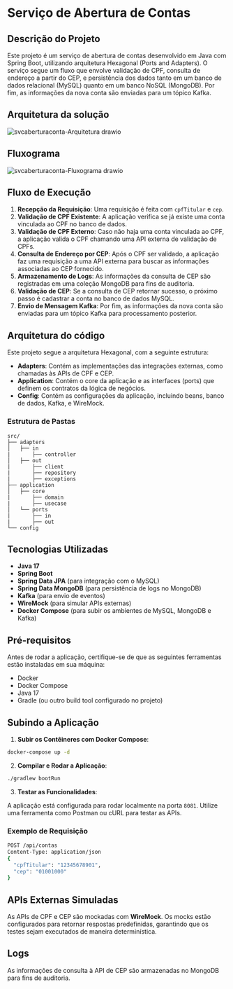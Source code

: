 # Serviço de Abertura de Contas

## Descrição do Projeto

Este projeto é um serviço de abertura de contas desenvolvido em Java com Spring Boot, utilizando arquitetura Hexagonal (Ports and Adapters). O serviço segue um fluxo que envolve validação de CPF, consulta de endereço a partir do CEP, e persistência dos dados tanto em um banco de dados relacional (MySQL) quanto em um banco NoSQL (MongoDB). Por fim, as informações da nova conta são enviadas para um tópico Kafka.

## Arquitetura da solução

![svcaberturaconta-Arquitetura drawio](https://github.com/user-attachments/assets/31f00eec-248a-487d-928a-f6ab563f0c45)

## Fluxograma

![svcaberturaconta-Fluxograma drawio](https://github.com/user-attachments/assets/3e0f00f8-121b-4238-9808-194ed3acee03)

## Fluxo de Execução

1. **Recepção da Requisição**: Uma requisição é feita com `cpfTitular` e `cep`.
2. **Validação de CPF Existente**: A aplicação verifica se já existe uma conta vinculada ao CPF no banco de dados.
3. **Validação de CPF Externo**: Caso não haja uma conta vinculada ao CPF, a aplicação valida o CPF chamando uma API externa de validação de CPFs.
4. **Consulta de Endereço por CEP**: Após o CPF ser validado, a aplicação faz uma requisição a uma API externa para buscar as informações associadas ao CEP fornecido.
5. **Armazenamento de Logs**: As informações da consulta de CEP são registradas em uma coleção MongoDB para fins de auditoria.
6. **Validação de CEP**: Se a consulta de CEP retornar sucesso, o próximo passo é cadastrar a conta no banco de dados MySQL.
7. **Envio de Mensagem Kafka**: Por fim, as informações da nova conta são enviadas para um tópico Kafka para processamento posterior.

## Arquitetura do código

Este projeto segue a arquitetura Hexagonal, com a seguinte estrutura:

- **Adapters**: Contém as implementações das integrações externas, como chamadas às APIs de CPF e CEP.
- **Application**: Contém o core da aplicação e as interfaces (ports) que definem os contratos da lógica de negócios.
- **Config**: Contém as configurações da aplicação, incluindo beans, banco de dados, Kafka, e WireMock.

### Estrutura de Pastas

```
src/
├── adapters
│   ├── in
|       ├── controller
│   ├── out
|       ├── client
|       ├── repository
|       ├── exceptions
├── application
│   ├── core
|       ├── domain
|       ├── usecase
│   └── ports
|       ├── in
|       ├── out
└── config
```

## Tecnologias Utilizadas

- **Java 17**
- **Spring Boot**
- **Spring Data JPA** (para integração com o MySQL)
- **Spring Data MongoDB** (para persistência de logs no MongoDB)
- **Kafka** (para envio de eventos)
- **WireMock** (para simular APIs externas)
- **Docker Compose** (para subir os ambientes de MySQL, MongoDB e Kafka)

## Pré-requisitos

Antes de rodar a aplicação, certifique-se de que as seguintes ferramentas estão instaladas em sua máquina:

- Docker
- Docker Compose
- Java 17
- Gradle (ou outro build tool configurado no projeto)

## Subindo a Aplicação

1. **Subir os Contêineres com Docker Compose**:

```bash
docker-compose up -d
```

2. **Compilar e Rodar a Aplicação**:

```bash
./gradlew bootRun
```

3. **Testar as Funcionalidades**:

A aplicação está configurada para rodar localmente na porta `8081`. Utilize uma ferramenta como Postman ou cURL para testar as APIs.

### Exemplo de Requisição

```bash
POST /api/contas
Content-Type: application/json
{
  "cpfTitular": "12345678901",
  "cep": "01001000"
}
```

## APIs Externas Simuladas

As APIs de CPF e CEP são mockadas com **WireMock**. Os mocks estão configurados para retornar respostas predefinidas, garantindo que os testes sejam executados de maneira determinística.

## Logs

As informações de consulta à API de CEP são armazenadas no MongoDB para fins de auditoria.
